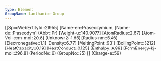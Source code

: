 ```yaml
---
type: Element
GroupName: Lanthanide-Group
---
```

[[SpocWebEntityId::21955]
[Name-en::Praseodymium]
[Name-de::Praseodym]
(Abbr::Pr)
[Weight-u::140.9077]
[AtomRadius::2.67]
[Atom-Vol-ccm-mol::20.8]
[Unknown2::1.65]
[Radius-nm::5.46]
[Electronegative::1.1]
[Density::6.77]
[MeltingPoint::931]
[BoilingPoint::3212]
[HeatCapacity::0.19]
[HeatConduct::0.125]
[Enthalpy::6.89]
[FormEnergy-kj-mol::296.8]
(PeriodNo::6)
(GroupNo::25)
[]
(Charge-e::59)


